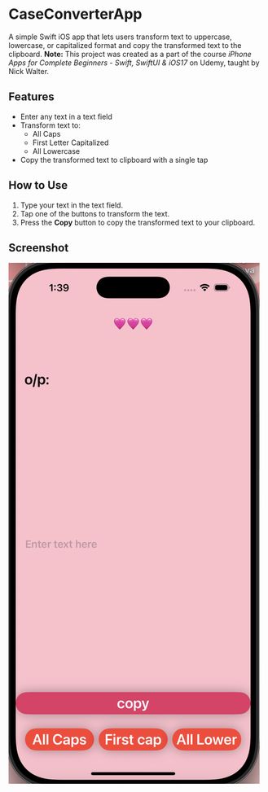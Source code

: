 # CaseConverterApp
A simple Swift iOS app that lets users transform text to uppercase, lowercase, or capitalized format and copy the transformed text to the clipboard.
__Note:__ This project was created as a part of the course _iPhone Apps for Complete Beginners - Swift, SwiftUI & iOS17_ on Udemy, taught by Nick Walter.

## Features
- Enter any text in a text field  
- Transform text to:
  - All Caps 
  - First Letter Capitalized 
  - All Lowercase 
- Copy the transformed text to clipboard with a single tap

## How to Use
1. Type your text in the text field.  
2. Tap one of the buttons to transform the text.  
3. Press the **Copy** button to copy the transformed text to your clipboard.

## Screenshot 
![Screenshot](images/ScreenshotCaseConverter.png)
